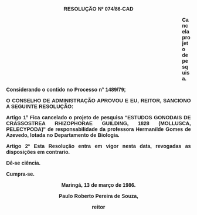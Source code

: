 <BODY>

<B><FONT FACE="Arial"><P ALIGN="CENTER">RESOLU&Ccedil;&Atilde;O Nº 074/86-CAD</P>
<P ALIGN="CENTER"></P><DIR>
<DIR>
<DIR>
<DIR>
<DIR>
<DIR>
<DIR>
<DIR>
<DIR>
<DIR>
<DIR>
<DIR>

<P ALIGN="JUSTIFY">Cancela projeto de pesquisa.</P>
</B><P ALIGN="JUSTIFY"></P></DIR>
</DIR>
</DIR>
</DIR>
</DIR>
</DIR>
</DIR>
</DIR>
</DIR>
</DIR>
</DIR>
</DIR>

<P ALIGN="JUSTIFY">Considerando o contido no Processo n° 1489/79;</P>
<P ALIGN="JUSTIFY"></P>
<B><P ALIGN="JUSTIFY">O CONSELHO DE ADMINISTRA&Ccedil;&Atilde;O APROVOU E EU, REITOR, SANCIONO A SEGUINTE RESOLU&Ccedil;&Atilde;O:</P>
</B><P ALIGN="JUSTIFY"></P>
<B><P ALIGN="JUSTIFY">Artigo 1°</B>  Fica cancelado o projeto de pesquisa <B>"ESTUDOS GONODAIS DE CRASSOSTREA RHIZOPHORAE GUILDING, 1828 (MOLLUSCA, PELECYPODA)&quot;</B> de responsabilidade da professora Hermanilde Gomes de Azevedo, lotada no Departamento de Biologia.</P>
<B><P ALIGN="JUSTIFY">Artigo 2º</B>  Esta Resolu&ccedil;&atilde;o entra em vigor nesta data, revogadas as disposi&ccedil;&otilde;es em contrario.</P>
<P ALIGN="JUSTIFY">D&ecirc;-se ci&ecirc;ncia. </P>
<P ALIGN="JUSTIFY">Cumpra-se.</P>
<P ALIGN="CENTER"></P>
<P ALIGN="CENTER">Maring&aacute;, 13 de mar&ccedil;o de 1986.</P>
<P ALIGN="CENTER"></P>
<P ALIGN="CENTER">Paulo Roberto Pereira de Souza,</P>
<P ALIGN="CENTER">reitor</P></FONT></BODY>
